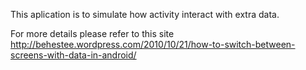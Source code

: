 This aplication is to simulate how activity interact with extra data.

For more details please refer to this site
  http://behestee.wordpress.com/2010/10/21/how-to-switch-between-screens-with-data-in-android/
  